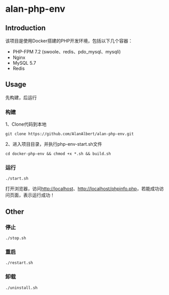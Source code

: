 # alan-php-env

## Introduction

该项目是使用Docker搭建的PHP开发环境，包括以下几个容器：

* PHP-FPM 7.2 (swoole、redis、pdo_mysql、mysqli)
* Nginx
* MySQL 5.7
* Redis

## Usage

先构建，后运行

### 构建

1、Clone代码到本地

```shell script
git clone https://github.com/AlanAlbert/alan-php-env.git
```

2、进入项目目录，并执行php-env-start.sh文件

```shell script
cd docker-php-env && chmod +x *.sh && build.sh
```

### 运行

```shell script
./start.sh
```

打开浏览器，访问[http://localhost](http://localhost)、[http://localhost/phpinfo.php](http://localhost/phpinfo.php)，若能成功访问页面，表示运行成功！

## Other

### 停止

```shell script
./stop.sh
```

### 重启

```shell script
./restart.sh
```

### 卸载

```shell script
./uninstall.sh
```
